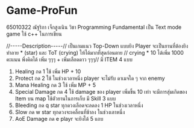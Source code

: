 # Game-ProFun

65010322 ณัฐริกา เจ็กสูงเนิน
วิชา Programming Fundamental
เป็น Text mode game ใช้ c++ ในการเขียน

//-----Description-----//
เป็นเกมแนว Top-Down แบบยิง Player จะเป็นยานที่ต้องยิงทำลาย * (star) และ ToT (crying) ให้ได้มากที่สุดก่อนตาย // crying * 10 ได้เพิ่ม 1000 คะแนน พึ่งคิดได้ เพิ่ม ๆๆๆ + เพิ่มเลือดดาว ๆๆๆ//
มี ITEM 4 แบบ
  1. Healing กด 1 ใช้ เพิ่ม HP + 10
  2. Protect กด 2 ใช้ ในช่วงเวลาหนึ่ง player จะไม่รับ ดาเมจใด ๆ จาก enemy
  3. Mana Healing กด 3 ใช้ เพิ่ม MP + 5
  4. Special Damage กด 4 ใช้ damage ของ player เพิ่มขึ้น 10 เท่า
จะมีการสุ่มเกิดของ Item บน map ใช้ตัวยานในการเก็บ
มี Skill 3 แบบ
  1. Bleeding กด q star ทุกดวงเลือดจะลดลง 1 HP ในช่วงเวลาหนึ่ง
  2. Slow กด w star ทุกดวงจะเคลื่อนที่ช้าลง ในช่วงเลาหนึ่ง
  3. AoE Damage กด e playr จะยิงได้ 5 แถบ
